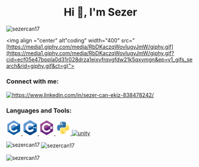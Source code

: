 <h1 align="center">Hi 👋, I'm Sezer</h1>
<p align="left"> <img src="https://komarev.com/ghpvc/?username=sezercan17&label=Profile%20views&color=0e75b6&style=flat" alt="sezercan17" /> </p>

<img align ="center" alt"coding" width="400" src="[https://media1.giphy.com/media/RbDKaczqWovIugyJmW/giphy.gif](https://media1.giphy.com/media/RbDKaczqWovIugyJmW/giphy.gif?cid=ecf05e47bppla0d31r028drza1eixvfrqvgfdw21k5qxvmgn&ep=v1_gifs_search&rid=giphy.gif&ct=g)">
<h3 align="left">Connect with me:</h3>
<p align="left">
<a href="https://linkedin.com/in/https://www.linkedin.com/in/sezer-can-ekiz-838478242/" target="blank"><img align="center" src="https://raw.githubusercontent.com/rahuldkjain/github-profile-readme-generator/master/src/images/icons/Social/linked-in-alt.svg" alt="https://www.linkedin.com/in/sezer-can-ekiz-838478242/" height="30" width="40" /></a>
</p>

<h3 align="left">Languages and Tools:</h3>
<p align="left"> <a href="https://www.cprogramming.com/" target="_blank" rel="noreferrer"> <img src="https://raw.githubusercontent.com/devicons/devicon/master/icons/c/c-original.svg" alt="c" width="40" height="40"/> </a> <a href="https://www.w3schools.com/cpp/" target="_blank" rel="noreferrer"> <img src="https://raw.githubusercontent.com/devicons/devicon/master/icons/cplusplus/cplusplus-original.svg" alt="cplusplus" width="40" height="40"/> </a> <a href="https://www.w3schools.com/cs/" target="_blank" rel="noreferrer"> <img src="https://raw.githubusercontent.com/devicons/devicon/master/icons/csharp/csharp-original.svg" alt="csharp" width="40" height="40"/> </a> <a href="https://www.python.org" target="_blank" rel="noreferrer"> <img src="https://raw.githubusercontent.com/devicons/devicon/master/icons/python/python-original.svg" alt="python" width="40" height="40"/> </a> <a href="https://unity.com/" target="_blank" rel="noreferrer"> <img src="https://www.vectorlogo.zone/logos/unity3d/unity3d-icon.svg" alt="unity" width="40" height="40"/> </a> </p>

<p><img align="left" src="https://github-readme-stats.vercel.app/api/top-langs?username=sezercan17&show_icons=true&locale=en&layout=compact" alt="sezercan17" /></p>

<p>&nbsp;<img align="center" src="https://github-readme-stats.vercel.app/api?username=sezercan17&show_icons=true&locale=en" alt="sezercan17" /></p>

<p><img align="center" src="https://github-readme-streak-stats.herokuapp.com/?user=sezercan17&" alt="sezercan17" /></p>
